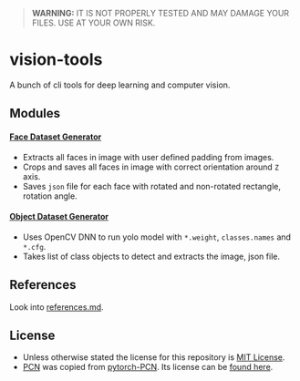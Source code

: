 > **WARNING:** IT IS NOT PROPERLY TESTED AND MAY DAMAGE YOUR FILES. USE AT YOUR OWN RISK.

# vision-tools

A bunch of cli tools for deep learning and computer vision.


## Modules

#### [Face Dataset Generator](https://github.com/quickgrid/vision-tools/tree/main/face-dataset-generator)

- Extracts all faces in image with user defined padding from images.
- Crops and saves all faces in image with correct orientation around `Z` axis.
- Saves `json` file for each face with rotated and non-rotated rectangle, rotation angle.

#### [Object Dataset Generator]()

- Uses OpenCV DNN to run yolo model with `*.weight`, `classes.names` and `*.cfg`.
- Takes list of class objects to detect and extracts the image, json file.

## References

Look into [references.md](https://github.com/quickgrid/vision-tools/blob/main/references.md).

## License

- Unless otherwise stated the license for this repository is [MIT License](https://github.com/quickgrid/vision-tools/blob/main/LICENSE).
- [PCN](https://github.com/quickgrid/vision-tools/tree/main/face-dataset-generator/pcn) was copied from [pytorch-PCN](https://github.com/siriusdemon/pytorch-PCN). Its license can be [found here](https://github.com/quickgrid/vision-tools/blob/main/face-dataset-generator/LICENSE).
